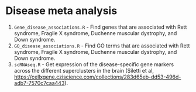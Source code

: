 # Disease meta analysis
1. `Gene_disease_associations.R` - Find genes that are associated with Rett syndrome, Fragile X syndrome, Duchenne muscular dystrophy, and Down syndrome.
2. `GO_disease_associations.R` - Find GO terms that are associated with Rett syndrome, Fragile X syndrome, Duchenne muscular dystrophy, and Down syndrome.
3. `scRNAseq.R` - Get expression of the disease-specific gene markers across the different superclusters in the brain (Siletti et al, https://cellxgene.cziscience.com/collections/283d65eb-dd53-496d-adb7-7570c7caa443).
